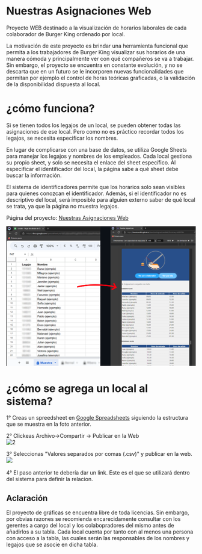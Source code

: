 # Nuestras Asignaciones Web

Proyecto WEB destinado a la visualización de horarios laborales de cada colaborador de Burger King ordenado por local.

La motivación de este proyecto es brindar una herramienta funcional que permita a los trabajadores de Burger King visualizar sus horarios de una manera cómoda y principalmente ver con qué compañeros se va a trabajar. Sin embargo, el proyecto se encuentra en constante evolución, y no se descarta que en un futuro se le incorporen nuevas funcionalidades que permitan por ejemplo el control de horas teóricas graficadas, o la validación de la disponibilidad dispuesta al local. 

# ¿cómo funciona?
Si se tienen todos los legajos de un local, se pueden obtener todas las asignaciones de ese local. Pero como no es práctico recordar todos los legajos, se necesita especificar los nombres.

En lugar de complicarse con una base de datos, se utiliza Google Sheets para manejar los legajos y nombres de los empleados. Cada local gestiona su propio sheet, y solo se necesita el enlace del sheet específico. Al especificar el identificador del local, la página sabe a qué sheet debe buscar la información.

El sistema de identificadores permite que los horarios solo sean visibles para quienes conozcan el identificador. Además, si el identificador no es descriptivo del local, será imposible para alguien externo saber de qué local se trata, ya que la página no muestra legajos.


Página del proyecto: [Nuestras Asignaciones Web](https://franciscoraffin.github.io/NuestrasAsignacionesWeb/)


<img src="https://github.com/FranciscoRaffin/NuestrasAsignacionesWeb/blob/main/readme_imagenes/ejemplo.png" alt="Ejemplo de Horarios" width="600"/>


# ¿cómo se agrega un local al sistema?

1° Creas un spreedsheet en [Google Spreadsheets](https://docs.google.com/spreadsheets) 
siguiendo la estructura que se muestra en la foto anterior.

2° Clickeas Archivo->Compartir -> Publicar en la Web <br>
<img src="https://github.com/user-attachments/assets/337ff39b-e72d-4194-afb0-203450030f8a" alt="2" width="400"/>

3°
Seleccionas "Valores separados por comas (.csv)" y publicar en la web. <br> 
<img src="https://github.com/user-attachments/assets/95259916-2387-4d7f-92a7-4ff881c5db3e"  width="400"/>


4°
El paso anterior te debería dar un link. Este es el que se utilizará dentro del sistema para definir la relacion.


## Aclaración

El proyecto de gráficas se encuentra libre de toda licencias. Sin embargo, por obvias razones se recomienda encarecidamente consultar con los gerentes a cargo del local y los colabopradores del mismo antes de añadirlos a su tabla. Cada local cuenta por tanto con al menos una persona con acceso a la tabla, las cuales serán las responsables de los nombres y legajos que se asocie en dicha tabla.
